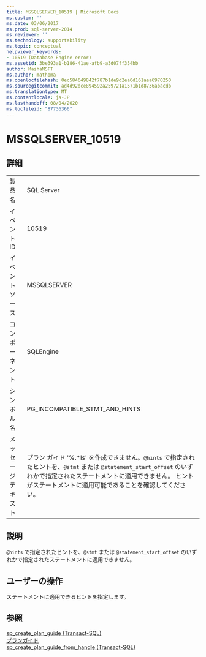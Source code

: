 ```yaml
---
title: MSSQLSERVER_10519 | Microsoft Docs
ms.custom: ''
ms.date: 03/06/2017
ms.prod: sql-server-2014
ms.reviewer: ''
ms.technology: supportability
ms.topic: conceptual
helpviewer_keywords:
- 10519 (Database Engine error)
ms.assetid: 3be393a1-b186-41ae-afb9-a3d07ff354bb
author: MashaMSFT
ms.author: mathoma
ms.openlocfilehash: 0ec584649842f787b1de9d2ea6d161aea6970250
ms.sourcegitcommit: ad4d92dce894592a259721a1571b1d8736abacdb
ms.translationtype: MT
ms.contentlocale: ja-JP
ms.lasthandoff: 08/04/2020
ms.locfileid: "87736366"
---
```

# <a name="mssqlserver_10519"></a>MSSQLSERVER_10519
    
## <a name="details"></a>詳細  
  
|||  
|-|-|  
|製品名|SQL Server|  
|イベント ID|10519|  
|イベント ソース|MSSQLSERVER|  
|コンポーネント|SQLEngine|  
|シンボル名|PG_INCOMPATIBLE_STMT_AND_HINTS|  
|メッセージ テキスト|プラン ガイド '%.\*ls' を作成できません。`@hints` で指定されたヒントを、`@stmt` または `@statement_start_offset` のいずれかで指定されたステートメントに適用できません。 ヒントがステートメントに適用可能であることを確認してください。|  
  
## <a name="explanation"></a>説明  
 `@hints` で指定されたヒントを、`@stmt` または `@statement_start_offset` のいずれかで指定されたステートメントに適用できません。  
  
## <a name="user-action"></a>ユーザーの操作  
 ステートメントに適用できるヒントを指定します。  
  
## <a name="see-also"></a>参照  
 [sp_create_plan_guide &#40;Transact-SQL&#41;](/sql/relational-databases/system-stored-procedures/sp-create-plan-guide-transact-sql)   
 [プランガイド](../performance/plan-guides.md)   
 [sp_create_plan_guide_from_handle &#40;Transact-SQL&#41;](/sql/relational-databases/system-stored-procedures/sp-create-plan-guide-from-handle-transact-sql)  
  
  
